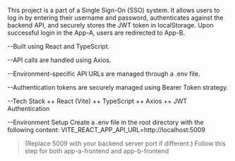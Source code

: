 This project is a part of a Single Sign-On (SSO) system.
It allows users to log in by entering their username and password, authenticates against the backend API, and securely stores the JWT token in localStorage.
Upon successful login in the App-A, users are redirected to App-B.

--Built using React and TypeScript.

--API calls are handled using Axios.

--Environment-specific API URLs are managed through a .env file.

--Authentication tokens are securely managed using Bearer Token strategy.


--Tech Stack
++ React (Vite)
++ TypeScript
++ Axios
++ JWT Authentication

--Environment Setup
Create a .env file in the root directory with the following content:
VITE_REACT_APP_API_URL=http://localhost:5009
> (Replace 5009 with your backend server port if different.)
> Follow this step for both app-a-frontend and app-b-frontend
